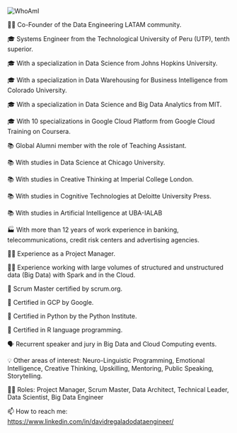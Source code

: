 ![WhoAmI](https://user-images.githubusercontent.com/1399605/127766383-ceee0e39-8475-406a-96d6-e7b2a2d52aa3.png)


👨‍💼 Co-Founder of the Data Engineering LATAM community. 

🎓 Systems Engineer from the Technological University of Peru (UTP), tenth superior. 

🎓 With a specialization in Data Science from Johns Hopkins University. 

🎓 With a specialization in Data Warehousing for Business Intelligence from Colorado University. 

🎓 With a specialization in Data Science and Big Data Analytics from MIT. 

🎓 With 10 specializations in Google Cloud Platform from Google Cloud Training on Coursera. 


📚 Global Alumni member with the role of Teaching Assistant. 

📚 With studies in Data Science at Chicago University. 

📚 With studies in Creative Thinking at Imperial College London. 

📚 With studies in Cognitive Technologies at Deloitte University Press.

📚 With studies in Artificial Intelligence at UBA-IALAB

🏭 With more than 12 years of work experience in banking, telecommunications, credit risk centers and advertising agencies. 

👨‍💼 Experience as a Project Manager. 

👨‍💻 Experience working with large volumes of structured and unstructured data (Big Data) with Spark and in the Cloud.

🥇 Scrum Master certified by scrum.org. 

🥇 Certified in GCP by Google. 

🥇 Certified in Python by the Python Institute. 

🥇 Certified in R language programming. 

🗣️ Recurrent speaker and jury in Big Data and Cloud Computing events.

💡 Other areas of interest: Neuro-Linguistic Programming, Emotional Intelligence, Creative Thinking, Upskilling, Mentoring, Public Speaking, Storytelling.

👨‍💻 Roles: Project Manager, Scrum Master, Data Architect, Technical Leader, Data Scientist, Big Data Engineer

📫 How to reach me: https://www.linkedin.com/in/davidregaladodataengineer/

<!--
**thecodemancer/thecodemancer** is a ✨ _special_ ✨ repository because its `README.md` (this file) appears on your GitHub profile.

Here are some ideas to get you started:

- 🔭 I’m currently working on ...
- 🌱 I’m currently learning ...
- 👯 I’m looking to collaborate on ...
- 🤔 I’m looking for help with ...
- 💬 Ask me about ...
- 📫 How to reach me: ...
- 😄 Pronouns: ...
- ⚡ Fun fact: ...
-->
